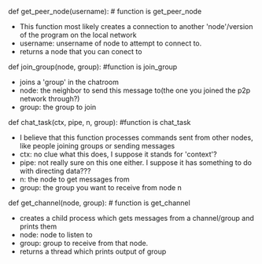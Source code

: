 def get_peer_node(username): # function is get_peer_node
* This function most likely creates a connection to another 'node'/version of the program on the local network
* username: unsername of node to attempt to connect to.
* returns a node that you can conect to

def join_group(node, group): #function is join_group
* joins a 'group' in the chatroom
* node: the neighbor to send this message to(the one you joined the p2p network through?)
* group: the group to join

def chat_task(ctx, pipe, n, group): #function is chat_task
* I believe that this function processes commands sent from other nodes, like people joining groups or sending messages
* ctx: no clue what this does, I suppose it stands for 'context'?
* pipe: not really sure on this one either. I suppose it has something to do with directing data??? 
* n: the node to get messages from
* group: the group you want to receive from node n

def get_channel(node, group): # function is get_channel
* creates a child process which gets messages from a channel/group and prints them
* node: node to listen to
* group: group to receive from that node.
* returns a thread which prints output of group